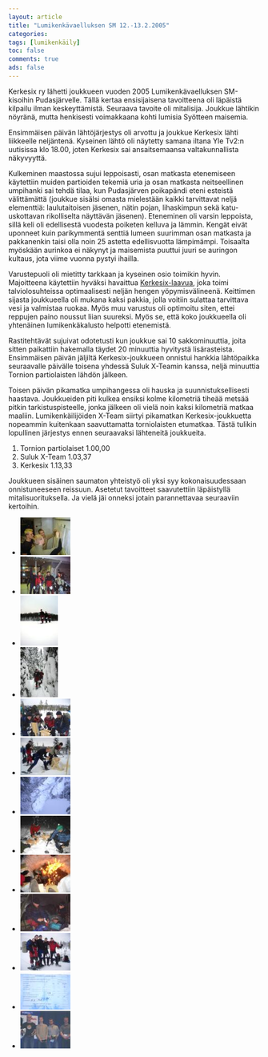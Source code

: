```yaml
---
layout: article 
title: "Lumikenkävaelluksen SM 12.-13.2.2005" 
categories: 
tags: [lumikenkäily]
toc: false 
comments: true 
ads: false 
---
```


Kerkesix ry lähetti joukkueen vuoden 2005 Lumikenkävaelluksen
SM-kisoihin Pudasjärvelle. Tällä kertaa ensisijaisena tavoitteena oli
läpäistä kilpailu ilman keskeyttämistä. Seuraava tavoite oli mitalisija.
Joukkue lähtikin nöyränä, mutta henkisesti voimakkaana kohti lumisia
Syötteen maisemia.

Ensimmäisen päivän lähtöjärjestys oli arvottu ja joukkue Kerkesix lähti
liikkeelle neljäntenä. Kyseinen lähtö oli näytetty samana iltana Yle
Tv2:n uutisissa klo 18.00, joten Kerkesix sai ansaitsemaansa
valtakunnallista näkyvyyttä.

Kulkeminen maastossa sujui leppoisasti, osan matkasta etenemiseen
käytettiin muiden partioiden tekemiä uria ja osan matkasta neitseellinen
umpihanki sai tehdä tilaa, kun Pudasjärven poikapändi eteni esteistä
välittämättä (joukkue sisälsi omasta mielestään kaikki tarvittavat neljä
elementtiä: laulutaitoisen jäsenen, nätin pojan, lihaskimpun sekä
katu-uskottavan rikolliselta näyttävän jäsenen). Eteneminen oli varsin
leppoista, sillä keli oli edellisestä vuodesta poiketen kelluva ja
lämmin. Kengät eivät uponneet kuin parikymmentä senttiä lumeen suurimman
osan matkasta ja pakkanenkin taisi olla noin 25 astetta edellisvuotta
lämpimämpi. Toisaalta myöskään aurinkoa ei näkynyt ja maisemista puuttui
juuri se auringon kultaus, jota viime vuonna pystyi ihailla.

Varustepuoli oli mietitty tarkkaan ja kyseinen osio toimikin hyvin.
Majoitteena käytettiin hyväksi havaittua
[Kerkesix-laavua](/kerkesix-laavu/), joka toimi talviolosuhteissa
optimaalisesti neljän hengen yöpymisvälineenä. Keittimen sijasta
joukkueella oli mukana kaksi pakkia, jolla voitiin sulattaa tarvittava
vesi ja valmistaa ruokaa. Myös muu varustus oli optimoitu siten, ettei
reppujen paino noussut liian suureksi. Myös se, että koko joukkueella
oli yhtenäinen lumikenkäkalusto helpotti etenemistä.

Rastitehtävät sujuivat odotetusti kun joukkue sai 10 sakkominuuttia,
joita sitten paikattiin hakemalla täydet 20 minuuttia hyvitystä
lisärasteista. Ensimmäisen päivän jäljiltä Kerkesix-joukkueen onnistui
hankkia lähtöpaikka seuraavalle päivälle toisena yhdessä Suluk X-Teamin
kanssa, neljä minuuttia Tornion partiolaisten lähdön jälkeen.

Toisen päivän pikamatka umpihangessa oli hauska ja suunnistuksellisesti
haastava. Joukkueiden piti kulkea ensiksi kolme kilometriä tiheää metsää
pitkin tarkistuspisteelle, jonka jälkeen oli vielä noin kaksi kilometriä
matkaa maaliin. Lumikenkäilijöiden X-Team siirtyi pikamatkan
Kerkesix-joukkuetta nopeammin kuitenkaan saavuttamatta torniolaisten
etumatkaa. Tästä tulikin lopullinen järjestys ennen seuraavaksi
lähteneitä joukkueita.

1.  Tornion partiolaiset 1.00,00
2.  Suluk X-Team 1.03,37
3.  Kerkesix 1.13,33

Joukkueen sisäinen saumaton yhteistyö oli yksi syy kokonaisuudessaan
onnistuneeseen reissuun. Asetetut tavoitteet saavutettiin läpäistyllä
mitalisuorituksella. Ja vielä jäi onneksi jotain parannettavaa
seuraaviin kertoihin.

<div class="image-gallery" markdown="1">

-   [![](/images/lumikenkavaellus-sm-2005/Thumbnails/vaelluslumikenkasm2005_06b.jpg)](/images/lumikenkavaellus-sm-2005/vaelluslumikenkasm2005_06b.jpg)
-   [![](/images/lumikenkavaellus-sm-2005/Thumbnails/vaelluslumikenkasm2005_04b.jpg)](/images/lumikenkavaellus-sm-2005/vaelluslumikenkasm2005_04b.jpg)
-   [![](/images/lumikenkavaellus-sm-2005/Thumbnails/vaelluslumikenkasm2005_02b.jpg)](/images/lumikenkavaellus-sm-2005/vaelluslumikenkasm2005_02b.jpg)
-   [![](/images/lumikenkavaellus-sm-2005/Thumbnails/vaelluslumikenkasm2005_03b.jpg)](/images/lumikenkavaellus-sm-2005/vaelluslumikenkasm2005_03b.jpg)
-   [![](/images/lumikenkavaellus-sm-2005/Thumbnails/vaelluslumikenkasm2005_05b.jpg)](/images/lumikenkavaellus-sm-2005/vaelluslumikenkasm2005_05b.jpg)
-   [![](/images/lumikenkavaellus-sm-2005/Thumbnails/vaelluslumikenkasm2005_08b.jpg)](/images/lumikenkavaellus-sm-2005/vaelluslumikenkasm2005_08b.jpg)
-   [![](/images/lumikenkavaellus-sm-2005/Thumbnails/vaelluslumikenkasm2005_12b.jpg)](/images/lumikenkavaellus-sm-2005/vaelluslumikenkasm2005_12b.jpg)
-   [![](/images/lumikenkavaellus-sm-2005/Thumbnails/vaelluslumikenkasm2005_07b.jpg)](/images/lumikenkavaellus-sm-2005/vaelluslumikenkasm2005_07b.jpg)
-   [![](/images/lumikenkavaellus-sm-2005/Thumbnails/vaelluslumikenkasm2005_10b.jpg)](/images/lumikenkavaellus-sm-2005/vaelluslumikenkasm2005_10b.jpg)
-   [![](/images/lumikenkavaellus-sm-2005/Thumbnails/vaelluslumikenkasm2005_13b.jpg)](/images/lumikenkavaellus-sm-2005/vaelluslumikenkasm2005_13b.jpg)
-   [![](/images/lumikenkavaellus-sm-2005/Thumbnails/vaelluslumikenkasm2005_09b.jpg)](/images/lumikenkavaellus-sm-2005/vaelluslumikenkasm2005_09b.jpg)
-   [![](/images/lumikenkavaellus-sm-2005/Thumbnails/vaelluslumikenkasm2005_11b.jpg)](/images/lumikenkavaellus-sm-2005/vaelluslumikenkasm2005_11b.jpg)
-   [![](/images/lumikenkavaellus-sm-2005/Thumbnails/vaelluslumikenkasm2005_01b.jpg)](/images/lumikenkavaellus-sm-2005/vaelluslumikenkasm2005_01b.jpg)

</div>
